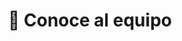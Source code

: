 ---
# An instance of the People widget.
# Documentation: https://wowchemy.com/docs/page-builder/
widget: people

# This file represents a page section.
headless: true

# Order that this section appears on the page.
weight: 1

title: 👥 Conoce al equipo
subtitle:

content:
  # Choose which groups/teams of users to display.
  #   Edit `user_groups` in each user's profile to add them to one or more of these groups.
  user_groups:
  - 🧑‍🔬 Fundadores
  - 📚 Apuntes
  - 🗒️ Actividades / 🧩 Juegos / 🧪 Prácticas de laboratorio
  - 📖 Historia de la Ciencia
  - 🎓 EBAU
  - ✍️ Blog
design:
  show_interests: false
  show_role: true
  show_social: true

advanced:
  css_style: "padding-bottom: 0px;"
---